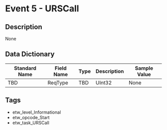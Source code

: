 # Event 5 - URSCall

## Description
None

## Data Dictionary
|Standard Name|Field Name|Type|Description|Sample Value|
|---|---|---|---|---|
|TBD|ReqType|TBD|UInt32|None|None|

## Tags
* etw_level_Informational
* etw_opcode_Start
* etw_task_URSCall